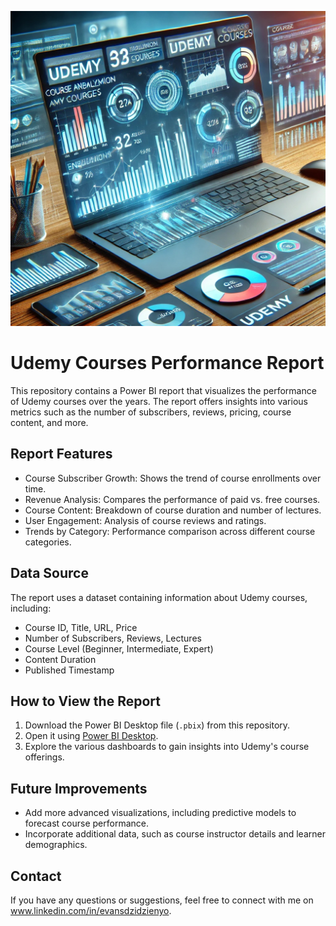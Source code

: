 ![Sales Preview](Fr.jpg)

# **Udemy Courses Performance Report**

This repository contains a Power BI report that visualizes the performance of Udemy courses over the years. The report offers insights into various metrics such as the number of subscribers, reviews, pricing, course content, and more.

## Report Features
- Course Subscriber Growth: Shows the trend of course enrollments over time.
- Revenue Analysis: Compares the performance of paid vs. free courses.
- Course Content: Breakdown of course duration and number of lectures.
- User Engagement: Analysis of course reviews and ratings.
- Trends by Category: Performance comparison across different course categories.

## Data Source
The report uses a dataset containing information about Udemy courses, including:
- Course ID, Title, URL, Price
- Number of Subscribers, Reviews, Lectures
- Course Level (Beginner, Intermediate, Expert)
- Content Duration
- Published Timestamp

## How to View the Report
1. Download the Power BI Desktop file (`.pbix`) from this repository.
2. Open it using [Power BI Desktop](https://powerbi.microsoft.com/desktop/).
3. Explore the various dashboards to gain insights into Udemy's course offerings.

## Future Improvements
- Add more advanced visualizations, including predictive models to forecast course performance.
- Incorporate additional data, such as course instructor details and learner demographics.

## Contact

If you have any questions or suggestions, feel free to connect with me on www.linkedin.com/in/evansdzidzienyo.
